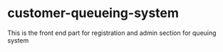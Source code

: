 # customer-queueing-system
This is the front end part for registration and admin section for queuing system
